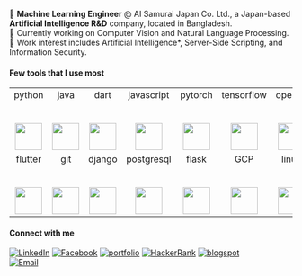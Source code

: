
:black_square_button:   **Machine Learning Engineer** @ AI Samurai Japan Co. Ltd., a Japan-based **Artificial Intelligence R&D** company, located in Bangladesh. </br>
:black_square_button:   Currently working on Computer Vision and Natural Language Processing. </br>
:black_square_button:  Work interest includes Artificial Intelligence*, Server-Side Scripting, and Information Security. </br>

#### Few tools that I use most 

<table>
  <tbody>
    <tr valign="top">
      <td width="14%" align="center">
        <span>python</span><br><br><br>
        <img height="48px" src="https://cdn.svgporn.com/logos/python.svg">
      </td>
      <td width="14%" align="center">
        <span>java</span><br><br><br>
        <img height="48px" src="https://cdn.svgporn.com/logos/java.svg">
      </td>
      <td width="14%" align="center">
        <span>dart</span><br><br><br>
        <img height="48px" src="https://cdn.svgporn.com/logos/dart.svg">
      </td>
      <td width="14%" align="center">
        <span>javascript</span><br><br><br>
        <img height="48px" src="https://cdn.svgporn.com/logos/javascript.svg">
      </td>
      <td width="14%" align="center">
        <span>pytorch</span><br><br><br>
        <img height="48px" src="https://cdn.svgporn.com/logos/pytorch.svg">
      </td>
      <td width="14%" align="center">
        <span>tensorflow</span><br><br><br>
        <img height="48px" src="https://cdn.svgporn.com/logos/tensorflow.svg">
      </td>
      <td width="14%" align="center">
        <span>opencv</span><br><br><br>
        <img height="48px" src="https://cdn.svgporn.com/logos/opencv.svg">
      </td>
    </tr>
    <tr valign="top">
      <td width="14%" align="center">
        <span>flutter</span><br><br><br>
        <img height="48px" src="https://cdn.svgporn.com/logos/flutter.svg">
      </td>
        <td width="14%" align="center">
        <span>git</span><br><br><br>
        <img height="48px" src="https://cdn.svgporn.com/logos/git-icon.svg">
      </td>
      <td width="14%" align="center">
        <span>django</span><br><br><br>
        <img height="48px" src="https://cdn.svgporn.com/logos/django.svg">
      </td>
      <td width="14%" align="center">
        <span>postgresql</span><br><br><br>
        <img height="48px" src="https://cdn.svgporn.com/logos/postgresql.svg">
      </td>
      <td width="14%" align="center">
        <span>flask</span><br><br><br>
        <img height="48px" src="https://cdn.svgporn.com/logos/flask.svg">
      </td>
      <td width="14%" align="center">
        <span>GCP</span><br><br><br>
        <img height="48px" src="https://cdn.svgporn.com/logos/google-cloud-platform.svg">
      </td>
      <td width="14%" align="center">
        <span>linux</span><br><br><br>
        <img height="48px" src="https://cdn.svgporn.com/logos/linux-mint.svg">
      </td>
    </tr>
  </tbody>
</table>


#### Connect with me

<a href="https://www.linkedin.com/in/sksoumik/" target="_blank"><img src="https://img.shields.io/badge/linkedin-%40sksoumik-blue" alt="LinkedIn"></a>
<a href="https://www.facebook.com/sadmanks" target="_blank"><img src="https://img.shields.io/badge/facebook-%40sadmanks-9cf" alt="Facebook"></a>
<a href="https://sksoumik.github.io/" target="_blank"><img src="https://img.shields.io/badge/portfolio-sksoumik-success" alt="portfolio"></a>
<a href="https://www.hackerrank.com/sadmanks" target="_blank"><img src="https://img.shields.io/badge/hackerrank-%40sadmanks-success" alt="HackerRank"></a>
<a href="https://sksoumik.blogspot.com/" target="_blank"><img src="https://img.shields.io/badge/blog-%40sksoumik-orange" alt="blogspot"></a>
</br>
<a href="https://mail.google.com/mail/u/0/?view=cm&fs=1&tf=1&source=mailto&to=sadmanks@gmail.com" target="_blank"><img src="https://img.shields.io/badge/email-sadmanks%40gmail.com-important" alt="Email"></a>
